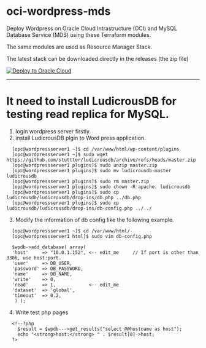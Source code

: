 # oci-wordpress-mds

Deploy Wordpress on Oracle Cloud Intrastructure (OCI) and MySQL Database Service (MDS) using these Terraform modules.

The same modules are used as Resource Manager Stack.

The latest stack can be downloaded directly in the releases (the zip file)

[![Deploy to Oracle Cloud](https://oci-resourcemanager-plugin.plugins.oci.oraclecloud.com/latest/deploy-to-oracle-cloud.svg)](https://cloud.oracle.com/resourcemanager/stacks/create?zipUrl=https://github.com/lefred/oci-wordpress-mds/releases/download/v1.9.1/stack_wordpress_mds.zip)


<hr/>

# It need to install LudicrousDB for testing read replica for MySQL.

1. login wordpress server firstly.
2. install LudicrousDB plgin to Word press application.
```
  [opc@wordpressserver1 ~]$ cd /var/www/html/wp-content/plugins
  [opc@wordpressserver1 ~]$ sudo wget https://github.com/stuttter/ludicrousdb/archive/refs/heads/master.zip
  [opc@wordpressserver1 plugins]$ sudo unzip master.zip
  [opc@wordpressserver1 plugins]$ sudo mv ludicrousdb-master ludicrousdb
  [opc@wordpressserver1 plugins]$ sudo rm master.zip
  [opc@wordpressserver1 plugins]$ sudo chown -R apache. ludicrousdb
  [opc@wordpressserver1 plugins]$ sudo cp ludicrousdb/ludicrousdb/drop-ins/db.php ../db.php
  [opc@wordpressserver1 plugins]$ sudo cp ludicrousdb/ludicrousdb/drop-ins/db-config.php ../../
```
3. Modify the information of db config like the following example.
```
  [opc@wordpressserver1 ~]$ cd /var/www/html/
  [opc@wordpressserver1 html]$ sudo vim db-config.php
  
  $wpdb->add_database( array(
  'host'     => "10.0.1.152", <-- edit_me     // If port is other than 3306, use host:port.
  'user'     => DB_USER,
  'password' => DB_PASSWORD,
  'name'     => DB_NAME,
  'write'    => 0,
  'read'     => 1,            <-- edit_me
  'dataset'  => 'global',
  'timeout'  => 0.2,     
   ) );
```
4. Write test php pages 
```
  <!--?php
    $result = $wpdb--->get_results("select @@hostname as host");
    echo "<strong>host:</strong> " . $result[0]->host;
  ?>
```

